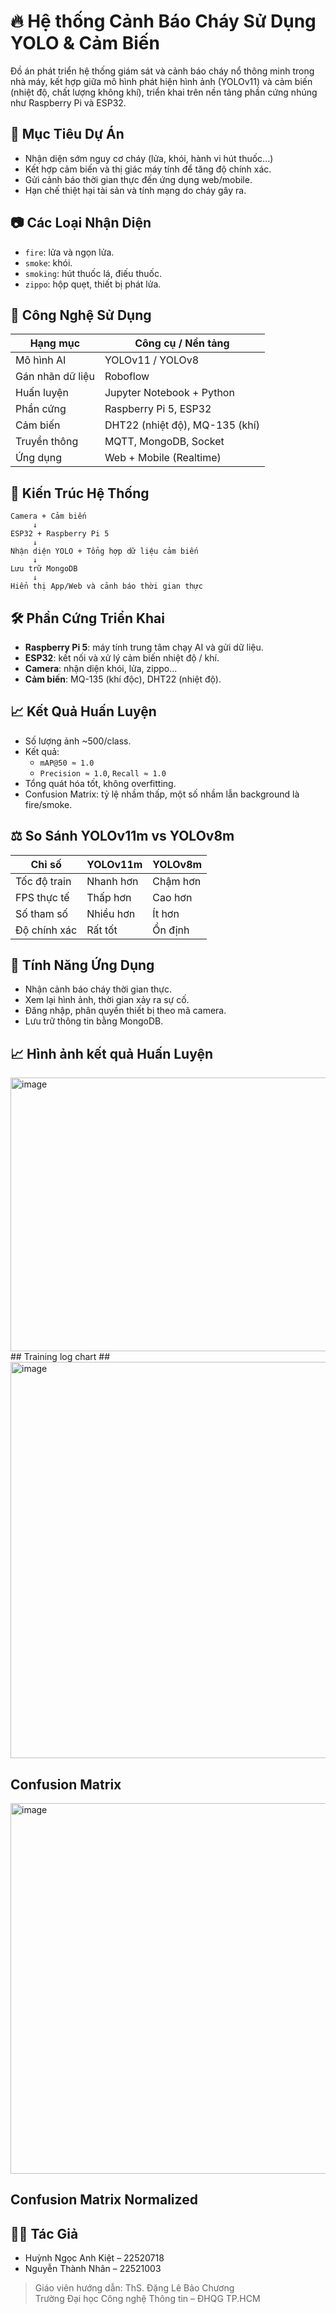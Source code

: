 # 🔥 Hệ thống Cảnh Báo Cháy Sử Dụng YOLO & Cảm Biến

Đồ án phát triển hệ thống giám sát và cảnh báo cháy nổ thông minh trong nhà máy, kết hợp giữa mô hình phát hiện hình ảnh (YOLOv11) và cảm biến (nhiệt độ, chất lượng không khí), triển khai trên nền tảng phần cứng nhúng như Raspberry Pi và ESP32.

## 🎯 Mục Tiêu Dự Án

- Nhận diện sớm nguy cơ cháy (lửa, khói, hành vi hút thuốc...)
- Kết hợp cảm biến và thị giác máy tính để tăng độ chính xác.
- Gửi cảnh báo thời gian thực đến ứng dụng web/mobile.
- Hạn chế thiệt hại tài sản và tính mạng do cháy gây ra.

## 📷 Các Loại Nhận Diện

- `fire`: lửa và ngọn lửa.
- `smoke`: khói.
- `smoking`: hút thuốc lá, điếu thuốc.
- `zippo`: hộp quẹt, thiết bị phát lửa.

## 🧠 Công Nghệ Sử Dụng

| Hạng mục         | Công cụ / Nền tảng           |
|------------------|------------------------------|
| Mô hình AI       | YOLOv11 / YOLOv8             |
| Gán nhãn dữ liệu | Roboflow                     |
| Huấn luyện       | Jupyter Notebook + Python    |
| Phần cứng        | Raspberry Pi 5, ESP32        |
| Cảm biến         | DHT22 (nhiệt độ), MQ-135 (khí) |
| Truyền thông     | MQTT, MongoDB, Socket        |
| Ứng dụng         | Web + Mobile (Realtime)      |

## 🧱 Kiến Trúc Hệ Thống

```
Camera + Cảm biến
     ↓
ESP32 + Raspberry Pi 5
     ↓
Nhận diện YOLO + Tổng hợp dữ liệu cảm biến
     ↓
Lưu trữ MongoDB
     ↓
Hiển thị App/Web và cảnh báo thời gian thực
```

## 🛠️ Phần Cứng Triển Khai

- **Raspberry Pi 5**: máy tính trung tâm chạy AI và gửi dữ liệu.
- **ESP32**: kết nối và xử lý cảm biến nhiệt độ / khí.
- **Camera**: nhận diện khói, lửa, zippo...
- **Cảm biến**: MQ-135 (khí độc), DHT22 (nhiệt độ).

## 📈 Kết Quả Huấn Luyện

- Số lượng ảnh ~500/class.
- Kết quả:
  - `mAP@50 ≈ 1.0`
  - `Precision ≈ 1.0`, `Recall ≈ 1.0`
- Tổng quát hóa tốt, không overfitting.
- Confusion Matrix: tỷ lệ nhầm thấp, một số nhầm lẫn background là fire/smoke.

## ⚖️ So Sánh YOLOv11m vs YOLOv8m

| Chỉ số           | YOLOv11m     | YOLOv8m        |
|------------------|--------------|----------------|
| Tốc độ train     | Nhanh hơn    | Chậm hơn       |
| FPS thực tế      | Thấp hơn     | Cao hơn        |
| Số tham số       | Nhiều hơn    | Ít hơn         |
| Độ chính xác     | Rất tốt      | Ổn định        |

## 📲 Tính Năng Ứng Dụng

- Nhận cảnh báo cháy thời gian thực.
- Xem lại hình ảnh, thời gian xảy ra sự cố.
- Đăng nhập, phân quyền thiết bị theo mã camera.
- Lưu trữ thông tin bằng MongoDB.

## 📈 Hình ảnh kết quả Huấn Luyện 
<img width="876" height="438" alt="image" src="https://github.com/user-attachments/assets/35287b05-e9de-4d4a-b2f6-05a47f74f797" />
## Training log chart ##

<img width="845" height="634" alt="image" src="https://github.com/user-attachments/assets/5fcf040c-e4ca-4747-bf73-59362e657102" />

## Confusion Matrix ##

<img width="790" height="593" alt="image" src="https://github.com/user-attachments/assets/c740e0ac-52ca-4ecf-9a57-29ad311d670e" />

## Confusion Matrix Normalized ##



## 👨‍💻 Tác Giả

- Huỳnh Ngọc Anh Kiệt – 22520718  
- Nguyễn Thành Nhân – 22521003  
> Giáo viên hướng dẫn: ThS. Đặng Lê Bảo Chương  
> Trường Đại học Công nghệ Thông tin – ĐHQG TP.HCM
